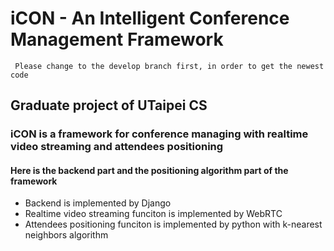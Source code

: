 # iCON - An Intelligent Conference Management Framework
```
 Please change to the develop branch first, in order to get the newest code
```
## Graduate project of UTaipei CS
### iCON is a framework for conference managing with realtime video streaming and attendees positioning
#### Here is the backend part and the positioning algorithm part of the framework
- Backend is implemented by Django
- Realtime video streaming funciton is implemented by WebRTC
- Attendees positioning funciton is implemented by python with k-nearest neighbors algorithm
